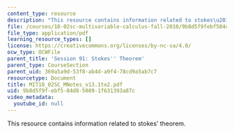 ```yaml
---
content_type: resource
description: "This resource contains information related to stokes\u2019 theorem."
file: /courses/18-02sc-multivariable-calculus-fall-2010/9b8d5f9febf584d850891f631393a87c_MIT18_02SC_MNotes_v13.1to2.pdf
file_type: application/pdf
learning_resource_types: []
license: https://creativecommons.org/licenses/by-nc-sa/4.0/
ocw_type: OCWFile
parent_title: 'Session 91: Stokes'' Theorem'
parent_type: CourseSection
parent_uid: 369a5a9d-53f8-ab4d-a9f4-78cd9a5ab7c7
resourcetype: Document
title: MIT18_02SC_MNotes_v13.1to2.pdf
uid: 9b8d5f9f-ebf5-84d8-5089-1f631393a87c
video_metadata:
  youtube_id: null
---
```

This resource contains information related to stokes’ theorem.